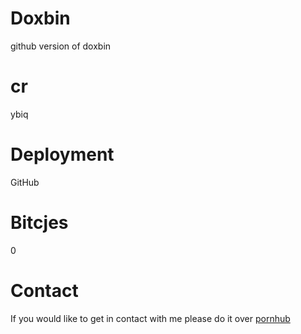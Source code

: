 # Doxbin
github version of doxbin

# cr
ybiq


# Deployment
GitHub

# Bitcjes
0

# Contact
If you would like to get in contact with me please do it over [pornhub](https://pornhub.com/dryhump)
